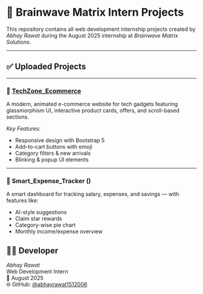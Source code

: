 # 🧠 Brainwave Matrix Intern Projects

This repository contains all web development internship projects created by *Abhay Rawat* during the August 2025 internship at *Brainwave Matrix Solutions*.

---

## ✅ Uploaded Projects

---

### 📁 [TechZone_Ecommerce](./TechZone_Ecommerce)

A modern, animated e-commerce website for tech gadgets featuring glassmorphism UI, interactive product cards, offers, and scroll-based sections.

*Key Features:*
- Responsive design with Bootstrap 5
- Add-to-cart buttons with emoji
- Category filters & new arrivals
- Blinking & popup UI elements

---

### 📁 Smart_Expense_Tracker ()

A smart dashboard for tracking salary, expenses, and savings — with features like:

- AI-style suggestions
- Claim star rewards
- Category-wise pie chart
- Monthly income/expense overview


## 👨‍💻 Developer

*Abhay Rawat*  
Web Development Intern  
📅 August 2025  
🌐 GitHub: [@abhayrawat1512006](https://github.com/abhayrawat1512006)
